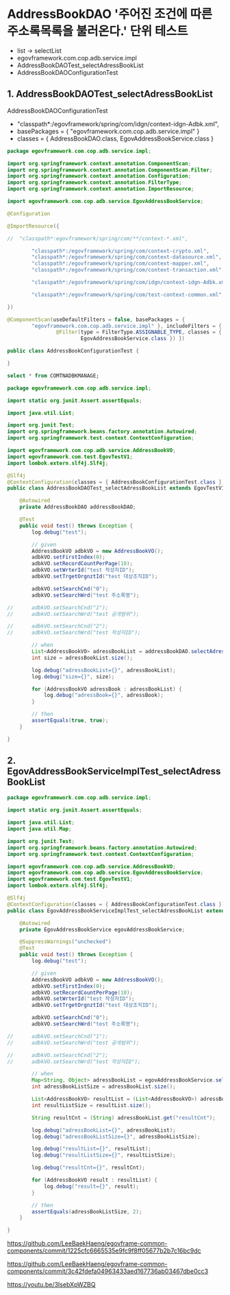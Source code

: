 # AddressBookDAO '주어진 조건에 따른 주소록목록을 불러온다.' 단위 테스트

- list -> selectList
- egovframework.com.cop.adb.service.impl
- AddressBookDAOTest_selectAdressBookList
- AddressBookDAOConfigurationTest

## 1. AddressBookDAOTest_selectAdressBookList

AddressBookDAOConfigurationTest

- "classpath*:/egovframework/spring/com/idgn/context-idgn-Adbk.xml",
- basePackages = { "egovframework.com.cop.adb.service.impl" }
- classes = { AddressBookDAO.class, EgovAddressBookService.class }

```java
package egovframework.com.cop.adb.service.impl;

import org.springframework.context.annotation.ComponentScan;
import org.springframework.context.annotation.ComponentScan.Filter;
import org.springframework.context.annotation.Configuration;
import org.springframework.context.annotation.FilterType;
import org.springframework.context.annotation.ImportResource;

import egovframework.com.cop.adb.service.EgovAddressBookService;

@Configuration

@ImportResource({

//	"classpath*:egovframework/spring/com/**/context-*.xml",

		"classpath*:/egovframework/spring/com/context-crypto.xml",
		"classpath*:/egovframework/spring/com/context-datasource.xml",
		"classpath*:/egovframework/spring/com/context-mapper.xml",
		"classpath*:/egovframework/spring/com/context-transaction.xml",

		"classpath*:/egovframework/spring/com/idgn/context-idgn-Adbk.xml",

		"classpath*:/egovframework/spring/com/test-context-common.xml",

})

@ComponentScan(useDefaultFilters = false, basePackages = {
		"egovframework.com.cop.adb.service.impl" }, includeFilters = {
				@Filter(type = FilterType.ASSIGNABLE_TYPE, classes = { AddressBookDAO.class,
						EgovAddressBookService.class }) })

public class AddressBookConfigurationTest {

}
```

```sql
select * from COMTNADBKMANAGE;
```

```java
package egovframework.com.cop.adb.service.impl;

import static org.junit.Assert.assertEquals;

import java.util.List;

import org.junit.Test;
import org.springframework.beans.factory.annotation.Autowired;
import org.springframework.test.context.ContextConfiguration;

import egovframework.com.cop.adb.service.AddressBookVO;
import egovframework.com.test.EgovTestV1;
import lombok.extern.slf4j.Slf4j;

@Slf4j
@ContextConfiguration(classes = { AddressBookConfigurationTest.class })
public class AddressBookDAOTest_selectAdressBookList extends EgovTestV1 {

	@Autowired
	private AddressBookDAO addressBookDAO;

	@Test
	public void test() throws Exception {
		log.debug("test");

		// given
		AddressBookVO adbkVO = new AddressBookVO();
		adbkVO.setFirstIndex(0);
		adbkVO.setRecordCountPerPage(10);
		adbkVO.setWrterId("test 작성자ID");
		adbkVO.setTrgetOrgnztId("test 대상조직ID");

		adbkVO.setSearchCnd("0");
		adbkVO.setSearchWrd("test 주소록명");

//		adbkVO.setSearchCnd("1");
//		adbkVO.setSearchWrd("test 공개범위");

//		adbkVO.setSearchCnd("2");
//		adbkVO.setSearchWrd("test 작성자ID");

		// when
		List<AddressBookVO> adressBookList = addressBookDAO.selectAdressBookList(adbkVO);
		int size = adressBookList.size();

		log.debug("adressBookList={}", adressBookList);
		log.debug("size={}", size);

		for (AddressBookVO adressBook : adressBookList) {
			log.debug("adressBook={}", adressBook);
		}

		// then
		assertEquals(true, true);
	}

}
```

## 2. EgovAddressBookServiceImplTest_selectAdressBookList

```java
package egovframework.com.cop.adb.service.impl;

import static org.junit.Assert.assertEquals;

import java.util.List;
import java.util.Map;

import org.junit.Test;
import org.springframework.beans.factory.annotation.Autowired;
import org.springframework.test.context.ContextConfiguration;

import egovframework.com.cop.adb.service.AddressBookVO;
import egovframework.com.cop.adb.service.EgovAddressBookService;
import egovframework.com.test.EgovTestV1;
import lombok.extern.slf4j.Slf4j;

@Slf4j
@ContextConfiguration(classes = { AddressBookConfigurationTest.class })
public class EgovAddressBookServiceImplTest_selectAdressBookList extends EgovTestV1 {

	@Autowired
	private EgovAddressBookService egovAddressBookService;

	@SuppressWarnings("unchecked")
	@Test
	public void test() throws Exception {
		log.debug("test");

		// given
		AddressBookVO adbkVO = new AddressBookVO();
		adbkVO.setFirstIndex(0);
		adbkVO.setRecordCountPerPage(10);
		adbkVO.setWrterId("test 작성자ID");
		adbkVO.setTrgetOrgnztId("test 대상조직ID");

		adbkVO.setSearchCnd("0");
		adbkVO.setSearchWrd("test 주소록명");

//		adbkVO.setSearchCnd("1");
//		adbkVO.setSearchWrd("test 공개범위");

//		adbkVO.setSearchCnd("2");
//		adbkVO.setSearchWrd("test 작성자ID");

		// when
		Map<String, Object> adressBookList = egovAddressBookService.selectAdressBookList(adbkVO);
		int adressBookListSize = adressBookList.size();

		List<AddressBookVO> resultList = (List<AddressBookVO>) adressBookList.get("resultList");
		int resultListSize = resultList.size();

		String resultCnt = (String) adressBookList.get("resultCnt");

		log.debug("adressBookList={}", adressBookList);
		log.debug("adressBookListSize={}", adressBookListSize);

		log.debug("resultList={}", resultList);
		log.debug("resultListSize={}", resultListSize);

		log.debug("resultCnt={}", resultCnt);

		for (AddressBookVO result : resultList) {
			log.debug("result={}", result);
		}

		// then
		assertEquals(adressBookListSize, 2);
	}

}
```

<https://github.com/LeeBaekHaeng/egovframe-common-components/commit/1225cfc6665535e9fc9f8ff05677b2b7c16bc9dc>

<https://github.com/LeeBaekHaeng/egovframe-common-components/commit/3c42fdefa04963433aed167736ab03467dbe0cc3>

<https://youtu.be/3IsebXpWZBQ>
